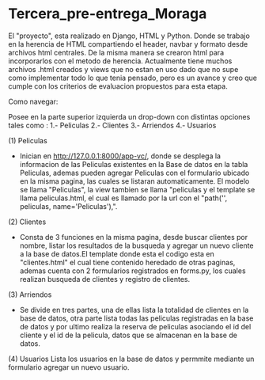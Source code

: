 # Tercera_pre-entrega_Moraga

El "proyecto", esta realizado en Django, HTML y Python. Donde se trabajo en la herencia de HTML compartiendo el header, navbar y formato desde archivos html centrales. De la misma manera se crearon html para incorporarlos con el metodo de herencia.
Actualmente tiene muchos archivos .html creados y views que no estan en uso dado que no supe como implementar todo lo que tenia pensado, pero es un avance y creo que cumple con los criterios de evaluacion propuestos para esta etapa.

Como navegar:

Posee en la parte superior izquierda  un drop-down con distintas opciones tales como : 
1.- Peliculas
2.- Clientes
3.- Arriendos
4.- Usuarios

(1) Peliculas
* Inician en http://127.0.0.1:8000/app-vc/, donde se desplega la informacion de las Peliculas existentes en la Base de datos en la tabla Peliculas, ademas pueden agregar Peliculas con el formulario ubicado en la misma pagina, las cuales se listaran automaticamente. El modelo se llama "Peliculas", la view tambien se llama "peliculas y el template se llama peliculas.html, el cual es llamado por la url con el "path('', peliculas, name='Peliculas'),".

(2) Clientes
* Consta de 3 funciones en la misma pagina, desde buscar clientes por nombre, listar los resultados de la busqueda y agregar un nuevo cliente a la base de datos.El template donde esta el codigo esta en "clientes.html" el cual tiene contenido heredado de otras paginas, ademas cuenta con 2 formularios registrados en forms.py, los cuales realizan busqueda de clientes y registro de clientes.

(3) Arriendos
* Se divide en tres partes, una de ellas lista la totalidad de clientes en la base de datos, otra parte lista todas las peliculas registradas en la base de datos y por ultimo realiza la reserva de peliculas asociando el id del cliente y el id de la pelicula, datos que se almacenan en la base de datos.

(4) Usuarios
Lista los usuarios en la base de datos y permmite mediante un formulario agregar un nuevo usuario.


  
